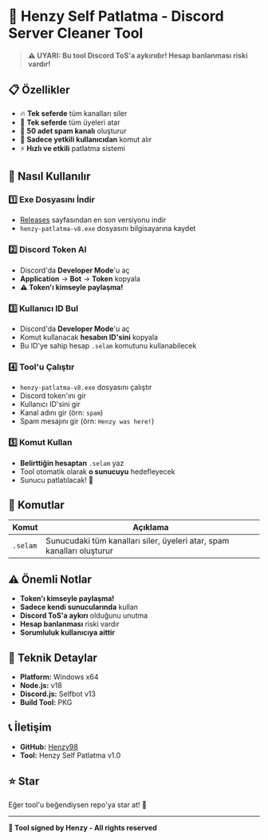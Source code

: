 # 🚀 Henzy Self Patlatma - Discord Server Cleaner Tool

> **⚠️ UYARI: Bu tool Discord ToS'a aykırıdır! Hesap banlanması riski vardır!**

## 📋 Özellikler

- 🔥 **Tek seferde** tüm kanalları siler
- 👥 **Tek seferde** tüm üyeleri atar  
- 🚀 **50 adet spam kanalı** oluşturur
- 🎯 **Sadece yetkili kullanıcıdan** komut alır
- ⚡ **Hızlı ve etkili** patlatma sistemi

## 🎯 Nasıl Kullanılır

### 1️⃣ **Exe Dosyasını İndir**
- [Releases](https://github.com/Henzy98/HenzySelfPatlatma/releases) sayfasından en son versiyonu indir
- `henzy-patlatma-v8.exe` dosyasını bilgisayarına kaydet

### 2️⃣ **Discord Token Al**
- Discord'da **Developer Mode**'u aç
- **Application** → **Bot** → **Token** kopyala
- **⚠️ Token'ı kimseyle paylaşma!**

### 3️⃣ **Kullanıcı ID Bul**
- Discord'da **Developer Mode**'u aç
- Komut kullanacak **hesabın ID'sini** kopyala
- Bu ID'ye sahip hesap `.selam` komutunu kullanabilecek

### 4️⃣ **Tool'u Çalıştır**
- `henzy-patlatma-v8.exe` dosyasını çalıştır
- Discord token'ını gir
- Kullanıcı ID'sini gir
- Kanal adını gir (örn: `spam`)
- Spam mesajını gir (örn: `Henzy was here!`)

### 5️⃣ **Komut Kullan**
- **Belirttiğin hesaptan** `.selam` yaz
- Tool otomatik olarak **o sunucuyu** hedefleyecek
- Sunucu patlatılacak! 🎉

## 📱 Komutlar

| Komut | Açıklama |
|-------|----------|
| `.selam` | Sunucudaki tüm kanalları siler, üyeleri atar, spam kanalları oluşturur |

## ⚠️ Önemli Notlar

- **Token'ı kimseyle paylaşma!**
- **Sadece kendi sunucularında** kullan
- **Discord ToS'a aykırı** olduğunu unutma
- **Hesap banlanması** riski vardır
- **Sorumluluk kullanıcıya aittir**

## 🔧 Teknik Detaylar

- **Platform:** Windows x64
- **Node.js:** v18
- **Discord.js:** Selfbot v13
- **Build Tool:** PKG

## 📞 İletişim

- **GitHub:** [Henzy98](https://github.com/Henzy98)
- **Tool:** Henzy Self Patlatma v1.0

## ⭐ Star

Eğer tool'u beğendiysen repo'ya star at! 🌟

---

**🔐 Tool signed by Henzy - All rights reserved**
